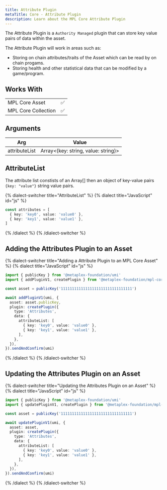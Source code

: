 ```yaml
---
title: Attribute Plugin
metaTitle: Core - Attribute Plugin
description: Learn about the MPL Core Attribute Plugin
---
```


The Attribute Plugin is a `Authority Managed` plugin that can store key value pairs of data within the asset.

The Attribute Plugin will work in areas such as:

- Storing on chain attributes/traits of the Asset which can be read by on chain progams.
- Storing health and other statistical data that can be modified by a game/program.

## Works With

|                     |     |
| ------------------- | --- |
| MPL Core Asset      | ✅  |
| MPL Core Collection | ✅  |

## Arguments

| Arg           | Value                               |
| ------------- | ----------------------------------- |
| attributeList | Array<{key: string, value: string}> |

## AttributeList

The attribute list constists of an Array[] then an object of key-value pairs `{key: "value"}` string value pairs.

{% dialect-switcher title="AttributeList" %}
{% dialect title="JavaScript" id="js" %}

```ts
const attributes = [
  { key: 'key0', value: 'value0' },
  { key: 'key1', value: 'value1' },
]
```

{% /dialect %}
{% /dialect-switcher %}

## Adding the Attributes Plugin to an Asset

{% dialect-switcher title="Adding a Attribute Plugin to an MPL Core Asset" %}
{% dialect title="JavaScript" id="js" %}

```ts
import { publicKey } from '@metaplex-foundation/umi'
import { addPluginV1, createPlugin } from '@metaplex-foundation/mpl-core'

const asset = publicKey('11111111111111111111111111111111')

await addPluginV1(umi, {
  asset: asset.publicKey,
  plugin: createPlugin({
    type: 'Attributes',
    data: {
      attributeList: [
        { key: 'key0', value: 'value0' },
        { key: 'key1', value: 'value1' },
      ],
    },
  }),
}).sendAndConfirm(umi)
```

{% /dialect %}
{% /dialect-switcher %}

## Updating the Attributes Plugin on an Asset

{% dialect-switcher title="Updating the Attributes Plugin on an Asset" %}
{% dialect title="JavaScript" id="js" %}

```ts
import { publicKey } from '@metaplex-foundation/umi'
import { updatePluginV1, createPlugin } from '@metaplex-foundation/mpl-core'

const asset = publicKey('11111111111111111111111111111111')

await updatePluginV1(umi, {
  asset: asset,
  plugin: createPlugin({
    type: 'Attributes',
    data: {
      attributeList: [
        { key: 'key0', value: 'value0' },
        { key: 'key1', value: 'value1' },
      ],
    },
  }),
}).sendAndConfirm(umi)
```

{% /dialect %}
{% /dialect-switcher %}

